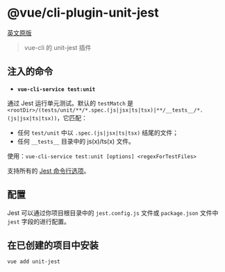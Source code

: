 # @vue/cli-plugin-unit-jest

[英文原版](https://github.com/vuejs/vue-cli/tree/dev/packages/\@vue/cli-plugin-unit-jest/README.md)

> vue-cli 的 unit-jest 插件

## 注入的命令

- **`vue-cli-service test:unit`**

通过 Jest 运行单元测试。默认的 `testMatch` 是 `<rootDir>/(tests/unit/**/*.spec.(js|jsx|ts|tsx)|**/__tests__/*.(js|jsx|ts|tsx))`，它匹配：

  - 任何 `test/unit` 中以 `.spec.(js|jsx|ts|tsx)` 结尾的文件；
  - 任何 `__tests__` 目录中的 js(x)/ts(x) 文件。

  使用：`vue-cli-service test:unit [options] <regexForTestFiles>`

  支持所有的 [Jest 命令行选项](https://facebook.github.io/jest/docs/en/cli.html)。

## 配置

Jest 可以通过你项目根目录中的 `jest.config.js` 文件或 `package.json` 文件中 `jest` 字段的进行配置。

## 在已创建的项目中安装

``` sh
vue add unit-jest
```
